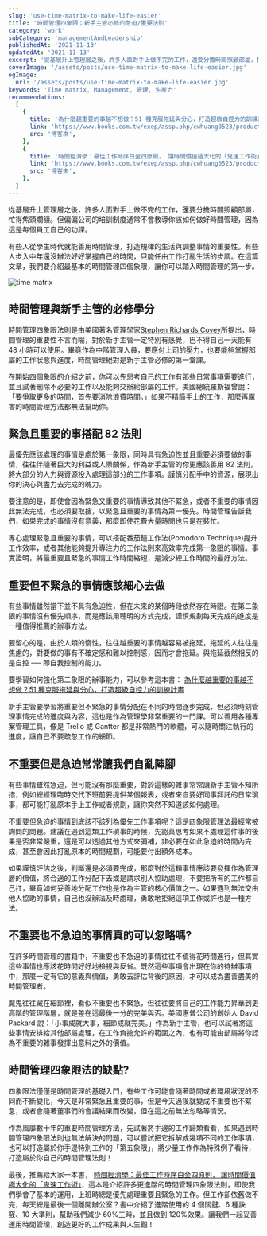 ```yaml
---
slug: 'use-time-matrix-to-make-life-easier'
title: '時間管理四象限；新手主管必修的急迫/重要法則'
category: 'work'
subCategory: 'managementAndLeadership'
publishedAt: '2021-11-13'
updatedAt: '2021-11-13'
excerpt: '從基層升上管理層之後，許多人面對手上做不完的工作，還要分擔時間照顧部屬，忙得焦頭爛額。但偏偏公司的培訓制度通常不會教導你該如何做好時間管理，因為這是每個員工自己的功課...'
coverImage: '/assets/posts/use-time-matrix-to-make-life-easier.jpg'
ogImage:
  url: '/assets/posts/use-time-matrix-to-make-life-easier.jpg'
keywords: 'Time matrix, Management, 管理, 生產力'
recommendations:
  [
    {
      title: '為什麼越重要的事越不想做？51 種克服拖延與分心，打造超級自控力的訓練計畫',
      link: 'https://www.books.com.tw/exep/assp.php/cwhuang0523/products/0010885515?utm_source=cwhuang0523&utm_medium=ap-books&utm_content=recommend&utm_campaign=ap-202111',
      src: '博客來',
    },
    {
      title: '時間經濟學：最佳工作時序白金四原則， 讓時間價值極大化的「鬼速工作術」',
      link: 'https://www.books.com.tw/exep/assp.php/cwhuang0523/products/0010803535?utm_source=cwhuang0523&utm_medium=ap-books&utm_content=recommend&utm_campaign=ap-202111',
      src: '博客來',
    },
  ]
---
```


從基層升上管理層之後，許多人面對手上做不完的工作，還要分擔時間照顧部屬，忙得焦頭爛額。但偏偏公司的培訓制度通常不會教導你該如何做好時間管理，因為這是每個員工自己的功課。

有些人從學生時代就能善用時間管理，打造規律的生活與調整事情的重要性。有些人步入中年還沒辦法好好掌握自己的時間，只能任由工作打亂生活的步調。在這篇文章，我們要介紹最基本的時間管理四個象限，讓你可以踏入時間管理的第一步。

![time matrix](https://i.imgur.com/t0rqO36.jpg)

## 時間管理與新手主管的必修學分

時間管理四象限法則是由美國著名管理學家[Stephen Richards Covey](https://en.wikipedia.org/wiki/Stephen_Covey)所提出，時間管理的重要性不言而喻，對於新手主管一定特別有感覺，巴不得自己一天能有 48 小時可以使用。畢竟作為中階管理人員，要應付上司的壓力，也要能夠掌握部屬的工作狀態與進度，時間管理絕對是新手主管必修的第一堂課。

在開始四個象限的介紹之前，你可以先思考自己的工作有那些日常事項需要進行，並且試著刪除不必要的工作以及能夠交辦給部屬的工作。美國總統羅斯福曾說：「要爭取更多的時間，首先要消除浪費時間。」如果不精簡手上的工作，那麼再厲害的時間管理方法都無法幫助你。

## 緊急且重要的事搭配 82 法則

最優先應該處理的事情是處於第一象限，同時具有急迫性並且重要必須要做的事情，往往伴隨著巨大的利益或人際關係，作為新手主管的你更應該善用 82 法則，將大部分的人力與資源投入處理這部分的工作事項。謹慎分配手中的資源，展現出你的決心與盡力去完成的魄力。

要注意的是，即使會因為緊急又重要的事情導致其他不緊急，或者不重要的事情因此無法完成，也必須要取捨，以緊急且重要的事情為第一優先。時間管理告訴我們，如果完成的事情沒有意義，那麼即使花費大量時間也只是在裝忙。

專心處理緊急且重要的事情，可以搭配番茄鐘工作法(Pomodoro Technique)提升工作效率，或者其他能夠提升專注力的工作法則來高效率完成第一象限的事情。事實證明，將最重要且緊急的事情工作時間縮短，是減少總工作時間的最好方法。

## 重要但不緊急的事情應該細心去做

有些事情雖然當下並不具有急迫性，但在未來的某個時段依然存在時限。在第二象限的事情沒有優先順序，而是應該用聰明的方式完成，謹慎規劃每天完成的進度是一種值得推薦的辦事方法。

要留心的是，由於人類的惰性，往往越重要的事情越容易被拖延，拖延的人往往是焦慮的，對要做的事有不確定感和難以控制感，因而才會拖延。與拖延截然相反的是自控 ── 即自我控制的能力。

要學習如何強化第二象限的辦事能力，可以參考這本書：
[為什麼越重要的事越不想做？51 種克服拖延與分心，打造超級自控力的訓練計畫](https://www.books.com.tw/exep/assp.php/cwhuang0523/products/0010885515?utm_source=cwhuang0523&utm_medium=ap-books&utm_content=recommend&utm_campaign=ap-202111 "affiliate")

新手主管要學習將重要但不緊急的事情分配在不同的時間逐步完成，但必須時刻管理事情完成的進度與內容，這也是作為管理學非常重要的一門課。可以善用各種專案管理工具，像是 Trello 或 Gantter 都是非常熱門的軟體，可以隨時關注執行的進度，讓自己不要疏忽工作的細節。

## 不重要但是急迫常常讓我們自亂陣腳

有些事情雖然急迫，但可能沒有那麼重要，對於這樣的雜事常常讓新手主管不知所措，例如總經理臨時交代下班前要提供某個報表，或者來自要好同事拜託的日常瑣事，都可能打亂原本手上工作或者規劃，讓你突然不知道該如何處理。

不重要但急迫的事情到底該不該列為優先工作事項呢？這是四象限管理法最經常被詢問的問題。建議在遇到這類工作瑣事的時候，先認真思考如果不處理這件事的後果是否非常嚴重，還是可以透過其他方式來彌補，非必要在如此急迫的時間內完成，甚至會因此打亂原本的時間規劃，可能要付出額外成本。

如果謹慎評估之後，判斷還是必須要完成，那麼對於這類事情應該要發揮作為管理層的價值，將合適的工作分配下去或是請求別人協助處理，不要把所有的工作都自己扛，畢竟如何妥善地分配工作也是作為主管的核心價值之一。如果遇到無法交由他人協助的事情，自己也沒辦法及時處理，勇敢地拒絕這項工作或許也是一種方法。

## 不重要也不急迫的事情真的可以忽略嗎?

在許多時間管理的書籍中，不重要也不急迫的事情往往不值得花時間進行，但其實這些事情也應該花時間好好地檢視與反省。既然這些事項會出現在你的待辦事項中，那麼一定有它的意義與價值，勇敢去評估背後的原因，才可以成為盡善盡美的時間管理者。

魔鬼往往藏在細節裡，看似不重要也不緊急，但往往要將自己的工作能力昇華到更高階的管理階層，就是差在這最後一分的完美與否。美國惠普公司的創始人 David Packard 說：「小事成就大事，細節成就完美。」作為新手主管，也可以試著將這些事情安排給其他部屬處理，在工作負擔允許的範圍之內，也有可能由部屬將你認為不重要的雜事發揮出意料之外的價值。

## 時間管理四象限法的缺點?

四象限法僅僅是時間管理的基礎入門，有些工作可能會隨著時間或者環境狀況的不同而不斷變化，今天是非常緊急且重要的事，但是今天過後就變成不重要也不緊急，或者會隨著董事們的會議結果而改變，但在這之前無法忽略等情況。

作為風靡數十年的重要時間管理方法，先試著將手邊的工作歸類看看，如果遇到時間管理四象限法則也無法解決的問題，可以嘗試把它拆解成幾項不同的工作事項，也可以打造屬於你手邊特別工作的「第五象限」，將少量工作作為特殊例子看待，打造屬於你自己的時間管理法則！

最後，推薦給大家一本書，
[時間經濟學：最佳工作時序白金四原則， 讓時間價值極大化的「鬼速工作術」](https://www.books.com.tw/exep/assp.php/cwhuang0523/products/0010803535?utm_source=cwhuang0523&utm_medium=ap-books&utm_content=recommend&utm_campaign=ap-202111 "affiliate")，這本是介紹許多更進階的時間管理四象限法則，即使我們學會了基本的運用，上班時總是優先處理重要且緊急的工作。但工作卻依舊做不完，每天總是最後一個離開辦公室？書中介紹了進階使用的 4 個關鍵、6 種訣竅、10 大準則，幫助我們減少 60%工時，並且做到 120%效果。讓我們一起妥善運用時間管理，創造更好的工作成果與人生觀！
